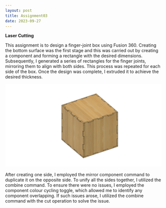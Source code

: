 ```yaml
---
layout: post
title: Assignment03
date: 2023-09-27
---
```



**Laser Cutting**




This assignment is to design a finger-joint box using Fusion 360. Creating the bottom surface was the first stage and this was carried out by creating a component and forming a rectangle with the desired dimensions. Subsequently, I generated a series of rectangles for the finger joints, mirroring them to align with both sides. This process was repeated for each side of the box. Once the design was complete, I extruded it to achieve the desired thickness.



![CAD model](box.png)


After creating one side, I employed the mirror component command to duplicate it on the opposite side. To unify all the sides together, I utilized the combine command. To ensure there were no issues, I employed the component colour cycling toggle, which allowed me to identify any component overlapping. If such issues arose, I utilized the combine command with the cut operation to solve the issue.





